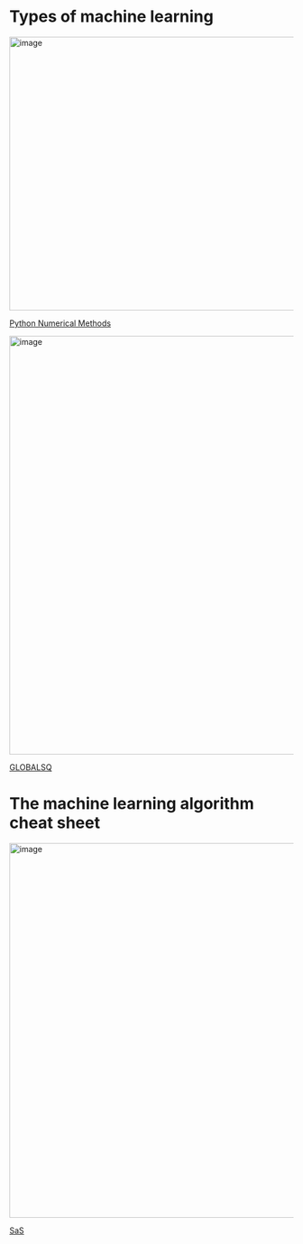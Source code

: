 # Types of machine learning

<img width="686" height="485" alt="image" src="https://github.com/user-attachments/assets/243c76d0-925f-4c2c-8aa6-e89752ddbc4a" />

[Python Numerical Methods](https://pythonnumericalmethods.studentorg.berkeley.edu/notebooks/chapter25.01-Concept-of-Machine-Learning.html)

<img width="1367" height="742" alt="image" src="https://github.com/user-attachments/assets/7d44d898-43dd-4393-8693-fd1d3d5439ff" />

[GLOBALSQ](https://www.globalsqa.com/machine-learning-algorithm-cheat-sheets/)

# The machine learning algorithm cheat sheet

<img width="1194" height="664" alt="image" src="https://github.com/user-attachments/assets/7625f172-8838-4738-b8f0-ced708e76d16" />

[SaS](https://blogs.sas.com/content/subconsciousmusings/2020/12/09/machine-learning-algorithm-use/)
